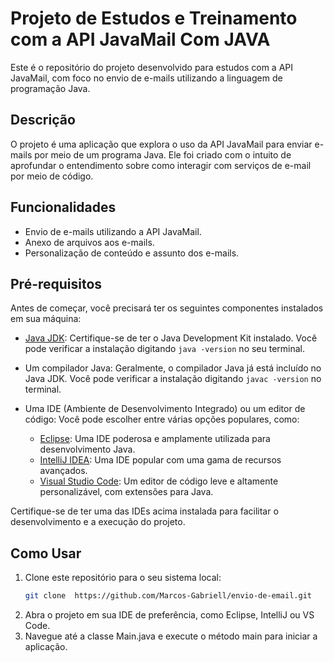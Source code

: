 # Projeto de Estudos e Treinamento com a API JavaMail Com JAVA

Este é o repositório do projeto desenvolvido para estudos com a API JavaMail, com foco no envio de e-mails utilizando a linguagem de programação Java.

## Descrição

O projeto é uma aplicação que explora o uso da API JavaMail para enviar e-mails por meio de um programa Java. Ele foi criado com o intuito de aprofundar o entendimento sobre como interagir com serviços de e-mail por meio de código.

## Funcionalidades

- Envio de e-mails utilizando a API JavaMail.
- Anexo de arquivos aos e-mails.
- Personalização de conteúdo e assunto dos e-mails.

## Pré-requisitos

Antes de começar, você precisará ter os seguintes componentes instalados em sua máquina:

- [Java JDK](https://www.oracle.com/java/technologies/javase-downloads.html): Certifique-se de ter o Java Development Kit instalado. Você pode verificar a instalação digitando `java -version` no seu terminal.
- Um compilador Java: Geralmente, o compilador Java já está incluído no Java JDK. Você pode verificar a instalação digitando `javac -version` no terminal.
- Uma IDE (Ambiente de Desenvolvimento Integrado) ou um editor de código: Você pode escolher entre várias opções populares, como:

  - [Eclipse](https://www.eclipse.org/downloads/): Uma IDE poderosa e amplamente utilizada para desenvolvimento Java.
  - [IntelliJ IDEA](https://www.jetbrains.com/idea/download/): Uma IDE popular com uma gama de recursos avançados.
  - [Visual Studio Code](https://code.visualstudio.com/download): Um editor de código leve e altamente personalizável, com extensões para Java.

Certifique-se de ter uma das IDEs acima instalada para facilitar o desenvolvimento e a execução do projeto.

## Como Usar

1. Clone este repositório para o seu sistema local:
   ```sh
   git clone  https://github.com/Marcos-Gabriell/envio-de-email.git

2. Abra o projeto em sua IDE de preferência, como Eclipse, IntelliJ ou VS Code.
3. Navegue até a classe Main.java e execute o método main para iniciar a aplicação.
